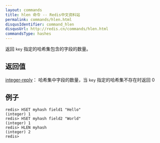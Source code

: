 ```yaml
---
layout: commands
title: hlen 命令 -- Redis中文资料站
permalink: commands/hlen.html
disqusIdentifier: command_hlen
disqusUrl: http://redis.cn/commands/hlen.html
commandsType: hashes
---
```


返回 `key` 指定的哈希集包含的字段的数量。

## 返回值

[integer-reply](/topics/protocol.html#integer-reply)：
哈希集中字段的数量，当 `key` 指定的哈希集不存在时返回 0

## 例子

	redis> HSET myhash field1 "Hello"
	(integer) 1
	redis> HSET myhash field2 "World"
	(integer) 1
	redis> HLEN myhash
	(integer) 2
	redis> 